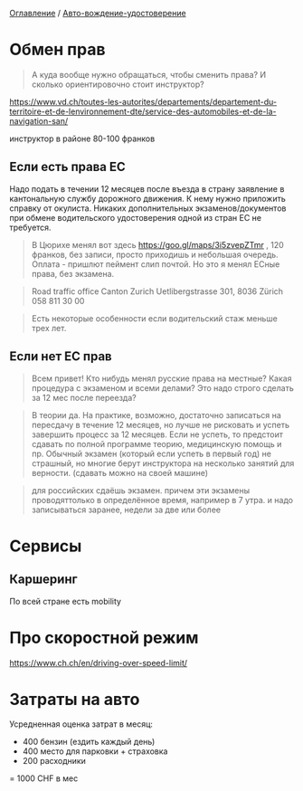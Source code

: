 [Оглавление](/README.md) / [Авто-вождение-удостоверение](/inbox/Авто-вождение-удостоверение.md)

# Обмен прав
>А куда вообще нужно обращаться, чтобы сменить права? И сколько ориентировочно стоит инструктор?

https://www.vd.ch/toutes-les-autorites/departements/departement-du-territoire-et-de-lenvironnement-dte/service-des-automobiles-et-de-la-navigation-san/

инструктор в районе 80-100 франков



## Если есть права EC
Надо подать в течении 12 месяцев после въезда в страну заявление в кантональную службу дорожного движения. К нему нужно приложить справку от окулиста. Никаких дополнительных экзаменов/документов при обмене водительского удостоверения одной из стран ЕС не требуется.

>В Цюрихе менял вот здесь https://goo.gl/maps/3i5zvepZTmr , 120 франков, без записи, просто приходишь и небольшая очередь. Оплата - пришлют пеймент слип почтой.
Но это я менял ЕСные права, без экзамена.

>Road traffic office Canton Zurich
Uetlibergstrasse 301, 8036 Zürich
058 811 30 00

>Есть некоторые особенности если водительский стаж меньше трех лет.

## Если нет ЕС прав
> Всем привет!
Кто нибудь менял русские права на местные?
Какая процедура с экзаменом и всеми делами?
Это надо строго сделать за 12 мес после переезда?

>В теории да. На практике, возможно, достаточно записаться на пересдачу в течение 12 месяцев, но лучше не рисковать и успеть завершить процесс за 12 месяцев. Если не успеть, то предстоит сдавать по полной программе теорию, медицинскую помощь и пр. Обычный экзамен (который если успеть в первый год) не страшный, но многие берут инструктора на несколько занятий для верности. (сдавать можно на своей машине)

>для российских сдаёшь экзамен. причем эти экзамены проводяттолько в определённое время, например в 7 утра. и надо записываться заранее, недели за две или более


# Сервисы
## Каршеринг
По всей стране есть mobility

# Про скоростной режим
https://www.ch.ch/en/driving-over-speed-limit/

# Затраты на авто
Усредненная оценка затрат в месяц:
* 400 бензин (ездить каждый день)
* 400 место для парковки + страховка
* 200 расходники

= 1000 CHF в мес
